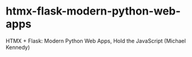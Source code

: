 # htmx-flask-modern-python-web-apps
HTMX + Flask: Modern Python Web Apps, Hold the JavaScript (Michael Kennedy)

